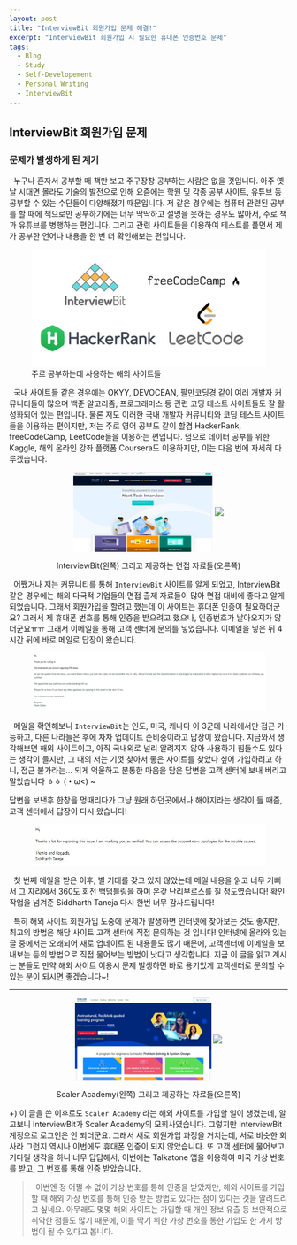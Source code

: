 ```yaml
---
layout: post
title: "InterviewBit 회원가입 문제 해결!"
excerpt: "InterviewBit 회원가입 시 필요한 휴대폰 인증번호 문제"
tags: 
  - Blog
  - Study
  - Self-Developement
  - Personal Writing
  - InterviewBit
---
```

## InterviewBit 회원가입 문제
### 문제가 발생하게 된 계기
&nbsp; 누구나 혼자서 공부할 때 책만 보고 주구장창 공부하는 사람은 없을 것입니다. 아주 옛날 시대면 몰라도 기술의 발전으로 인해 요즘에는 학원 및 각종 공부 사이트, 유튜브 등 공부할 수 있는 수단들이 다양해졌기 때문입니다. 저 같은 경우에는 컴퓨터 관련된 공부를 할 때에 책으로만 공부하기에는 너무 딱딱하고 설명을 못하는 경우도 많아서, 주로 책과 유튜브를 병행하는 편입니다. 그리고 관련 사이트들을 이용하여 테스트를 풀면서 제가 공부한 언어나 내용을 한 번 더 확인해보는 편입니다.

<figure>
    <a href="/images/InterviewBit-SignUp/study.JPG"><img src="/images/InterviewBit-SignUp/study.JPG"></a>
    <figcaption> 주로 공부하는데 사용하는 해외 사이트들 </figcaption>
</figure>

&nbsp; 국내 사이트들 같은 경우에는 OKYY, DEVOCEAN, 팔만코딩경 같이 여러 개발자 커뮤니티들이 많으며 백준 알고리즘, 프로그래머스 등 관련 코딩 테스트 사이트들도 잘 활성화되어 있는 편입니다. 물론 저도 이러한 국내 개발자 커뮤니티와 코딩 테스트 사이트들을 이용하는 편이지만, 저는 주로 영어 공부도 같이 할겸 HackerRank, freeCodeCamp, LeetCode들을 이용하는 편입니다. 덤으로 데이터 공부를 위한 Kaggle, 해외 온라인 강좌 플랫폼 Coursera도 이용하지만, 이는 다음 번에 자세히 다루겠습니다.

<p align="center">
    <img src="/images/InterviewBit-SignUp/interviewBit1.JPG" align="center" width="50%">
    <img src="/imagesInterviewBit-SignUp/interviewBit2.JPG" align="center" width="50%">
    <figcaption align="center"> InterviewBit(왼쪽) 그리고 제공하는 면접 자료들(오른쪽) </figcaption>
</p>

&nbsp; 어쨌거나 저는 커뮤니티를 통해 `InterviewBit` 사이트를 알게 되었고, InterviewBit 같은 경우에는 해외 다국적 기업들의 면접 출제 자료들이 많아 면접 대비에 좋다고 알게 되었습니다. 그래서 회원가입을 할려고 했는데 이 사이트는 휴대폰 인증이 필요하더군요? 그래서 제 휴대폰 번호를 통해 인증을 받으려고 했으나, 인증번호가 날아오지가 않더군요ㅠㅠ 그래서 이메일을 통해 고객 센터에 문의를 넣었습니다. 이메일을 넣은 뒤 4시간 뒤에 바로 메일로 답장이 왔습니다.

<figure>
    <a href="/images/InterviewBit-SignUp/m1.JPG"><img src="/images/InterviewBit-SignUp/m1.JPG"></a>
</figure>

&nbsp; 메일을 확인해보니 `InterviewBit`는 인도, 미국, 캐나다 이 3군데 나라에서만 접근 가능하고, 다른 나라들은 후에 차차 업데이트 준비중이라고 답장이 왔습니다. 지금와서 생각해보면 해외 사이트이고, 아직 국내외로 널리 알려지지 않아 사용하기 힘들수도 있다는 생각이 들지만, 그 때의 저는 기껏 찾아서 좋은 사이트를 찾았다 싶어 가입하려고 하니, 접근 불가라는... 되게 억울하고 분통한 마음을 담은 답변을 고객 센터에 보내 버리고 말았습니다 ㅎㅎ (・ω<) ~ 

답변을 보낸후 한창을 멍때리다가 그냥 원래 하던곳에서나 해야지라는 생각이 들 때즘, 고객 센터에서 답장이 다시 왔습니다!

<figure>
    <a href="/images/InterviewBit-SignUp/m3.JPG"><img src="/images/InterviewBit-SignUp/m3.JPG"></a>
</figure>

&nbsp; 첫 번째 메일을 받은 이후, 별 기대를 갖고 있지 않았는데 메일 내용을 읽고 너무 기뻐서 그 자리에서 360도 회전 백덤블링을 하며 온갖 난리부르스를 칠 정도였습니다! 확인 작업을 넘겨준 Siddharth Taneja 다시 한번 너무 감사드립니다!

&nbsp; 특히 해외 사이트 회원가입 도중에 문제가 발생하면 인터넷에 찾아보는 것도 좋지만, 최고의 방법은 해당 사이트 고객 센터에 직접 문의하는 것 입니다! 인터넷에 올라와 있는 글 중에서는 오래되어 새로 업데이트 된 내용들도 많기 때문에, 고객센터에 이메일을 보내보는 등의 방법으로 직접 물어보는 방법이 낫다고 생각합니다. 지금 이 글을 읽고 계시는 분들도 만약 해외 사이트 이용시 문제 발생하면 바로 용기있게 고객센터로 문의할 수 있는 분이 되시면 좋겠습니다~! 

---
<p align="center">
    <img src="/images/InterviewBit-SignUp/scaler1.JPG" align="center" width="49%">
    <img src="/imagesInterviewBit-SignUp/scaler2.JPG" align="center" width="49%">
    <figcaption align="center"> Scaler Academy(왼쪽) 그리고 제공하는 자료들(오른쪽) </figcaption>
</p>

+) 이 글을 쓴 이후로도 `Scaler Academy` 라는 해외 사이트를 가입할 일이 생겼는데, 알고보니 InterviewBit가 Scaler Academy의 모회사였습니다. 그렇지만 InterviewBit 계정으로 로그인은 안 되더군요. 그래서 새로 회원가입 과정을 거치는데, 서로 비슷한 회사라 그런지 역시나 이번에도 휴대폰 인증이 되지 않았습니다. 또 고객 센터에 물어보고 기다릴 생각을 하니 너무 답답해서, 이번에는 Talkatone 앱을 이용하여 미국 가상 번호를 받고, 그 번호를 통해 인증 받았습니다. 

> &nbsp; 이번엔 정 어쩔 수 없이 가상 번호를 통해 인증을 받았지만, 해외 사이트를 가입할 때 해외 가상 번호를 통해 인증 받는 방법도 있다는 점이 있다는 것을 알려드리고 싶네요. 아무래도 몇몇 해외 사이트는 가입할 때 개인 정보 유출 등 보안적으로 취약한 점들도 많기 때문에, 이를 막기 위한 가상 번호를 통한 가입도 한 가지 방법이 될 수 있다고 봅니다.


